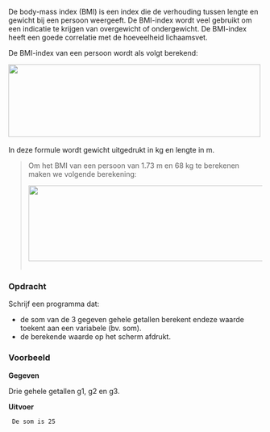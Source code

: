 De body-mass index (BMI) is een index die de verhouding tussen lengte en gewicht bij een persoon weergeeft. De BMI-index wordt veel gebruikt om een indicatie te krijgen van overgewicht of ondergewicht. De BMI-index heeft een goede correlatie met de hoeveelheid lichaamsvet.

De BMI-index van een persoon wordt als volgt berekend:
<br>  
<div class="dodona-centered-group"><img src="media/form_bmi.jpeg" width="500" height="144"></div>
<br>
In deze formule wordt gewicht uitgedrukt in kg en lengte in m.  

> Om het BMI van een persoon van 1.73 m en 68 kg te berekenen maken we volgende berekening:
><br>  
><div class="dodona-centered-group"><img src="media/ber_bmi.jpeg" width="476" height="150"></div>
><br>


### Opdracht

Schrijf een programma dat:

- de som van de 3 gegeven gehele getallen berekent endeze waarde toekent aan een variabele (bv. som).
- de berekende waarde op het scherm afdrukt.

### Voorbeeld

**Gegeven**

Drie gehele getallen g1, g2 en g3.

**Uitvoer**

     De som is 25
